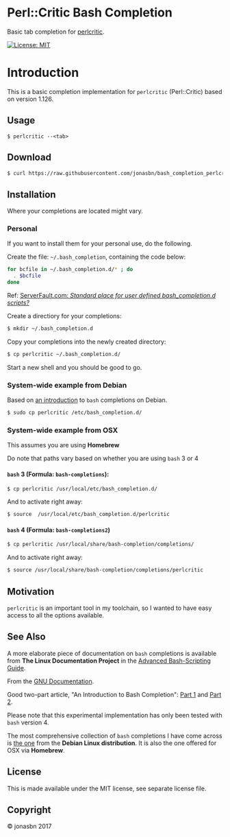 # Perl::Critic Bash Completion

Basic tab completion for [perlcritic](http://perlcritic.com/).

[![License: MIT](https://img.shields.io/badge/License-MIT-yellow.svg)](https://opensource.org/licenses/MIT)

# Introduction

This is a basic completion implementation for `perlcritic` (Perl::Critic) based on version 1.126.

## Usage

```
$ perlcritic --<tab>
```

## Download

```bash
$ curl https://raw.githubusercontent.com/jonasbn/bash_completion_perlcritic/master/perlcritic > perlcritic
```

## Installation

Where your completions are located might vary.

### Personal

If you want to install them for your personal use, do the following.

Create the file: `~/.bash_completion`, containing the code below:

```bash
for bcfile in ~/.bash_completion.d/* ; do
  . $bcfile
done
```

Ref: [ServerFault.com: _Standard place for user defined bash_completion.d scripts?_](https://serverfault.com/questions/506612/standard-place-for-user-defined-bash-completion-d-scripts)

Create a directiory for your completions:

```bash
$ mkdir ~/.bash_completion.d
```

Copy your completions into the newly created directory:

```bash
$ cp perlcritic ~/.bash_completion.d/
```

Start a new shell and you should be good to go.

### System-wide example from Debian

Based on [an introduction](https://debian-administration.org/article/316/An_introduction_to_bash_completion_part_1) to `bash` completions on Debian.

```bash
$ sudo cp perlcritic /etc/bash_completion.d/
```

### System-wide example from OSX

This assumes you are using **Homebrew**

Do note that paths vary based on whether you are using `bash` 3 or 4

#### `bash` 3 (Formula: `bash-completions`):

```bash
$ cp perlcritic /usr/local/etc/bash_completion.d/
```

And to activate right away:

```bash
$ source  /usr/local/etc/bash_completion.d/perlcritic
```

#### `bash` 4 (Formula: `bash-completions2`)

```bash
$ cp perlcritic /usr/local/share/bash-completion/completions/
```

And to activate right away:

```bash
$ source /usr/local/share/bash-completion/completions/perlcritic
```

## Motivation

`perlcritic` is an important tool in my toolchain, so I wanted to have easy access to all the options available.

## See Also

A more elaborate piece of documentation on `bash` completions is available from **The Linux Documentation Project** in the [Advanced Bash-Scripting Guide](http://tldp.org/LDP/abs/html/tabexpansion.html).

From the [GNU Documentation](https://www.gnu.org/software/bash/manual/html_node/Programmable-Completion.html).

Good two-part article, "An Introduction to Bash Completion": [Part 1](https://debian-administration.org/article/316/An_introduction_to_bash_completion_part_1) and [Part 2](https://debian-administration.org/article/317/An_introduction_to_bash_completion_part_2).

Please note that this experimental implementation has only been tested with `bash` version 4.

The most comprehensive collection of `bash` completions I have come across is [the one](https://github.com/scop/bash-completion) from the **Debian Linux distribution**. It is also the one offered for OSX via **Homebrew**.

## License

This is made available under the MIT license, see separate license file.

## Copyright

:copyright: jonasbn 2017
